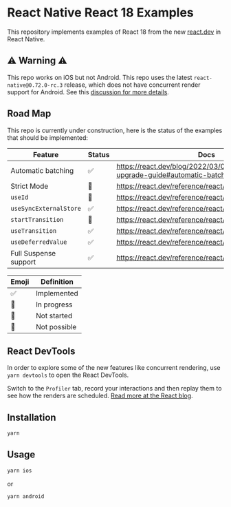 # React Native React 18 Examples

This repository implements examples of React 18 from the new [react.dev](https://react.dev/) in React Native.

## ⚠️ Warning ⚠️

This repo works on iOS but not Android. This repo uses the latest `react-native@0.72.0-rc.3` release, which does not have concurrent render support for Android. See this [discussion for more details](https://github.com/reactwg/react-native-new-architecture/discussions/94#discussioncomment-5880785).

## Road Map

This repo is currently under construction, here is the status of the examples that should be implemented:

| Feature                | Status | Docs                                                                        |
| ---------------------- | ------ | --------------------------------------------------------------------------- |
| Automatic batching     | ✅     | https://react.dev/blog/2022/03/08/react-18-upgrade-guide#automatic-batching |
| Strict Mode            | 🚧     | https://react.dev/reference/react/StrictMode                                |
| `useId`                | 🚧     | https://react.dev/reference/react/useId                                     |
| `useSyncExternalStore` | ✅     | https://react.dev/reference/react/useSyncExternalStore                      |
| `startTransition`      | 🚧     | https://react.dev/reference/react/startTransition                           |
| `useTransition`        | ✅     | https://react.dev/reference/react/useTransition                             |
| `useDeferredValue`     | ✅     | https://react.dev/reference/react/useDeferredValue                          |
| Full Suspense support  | ✅     | https://react.dev/reference/react/Suspense                                  |

| Emoji | Definition   |
| ----- | ------------ |
| ✅    | Implemented  |
| 👷    | In progress  |
| 🚧    | Not started  |
| 🚫    | Not possible |

## React DevTools

In order to explore some of the new features like concurrent rendering, use `yarn devtools` to open the React DevTools.

Switch to the `Profiler` tab, record your interactions and then replay them to see how the renders are scheduled. [Read more at the React blog](https://legacy.reactjs.org/blog/2018/09/10/introducing-the-react-profiler.html#reading-performance-data).

## Installation

```bash
yarn
```

## Usage

```bash
yarn ios
```

or

```bash
yarn android
```
